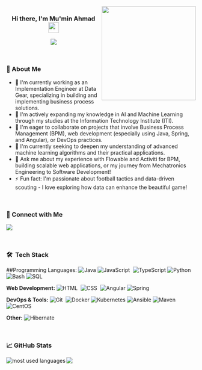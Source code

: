 <img width="250" align="right" src="https://c.tenor.com/_DOBjnGspYAAAAAM/code-coding.gif">

<h3 align="center">
  Hi there, I'm Mu'min Ahmad
  <img src="https://media.giphy.com/media/hvRJCLFzcasrR4ia7z/giphy.gif" width="28">
</h3>

<!-- Typing SVG (Optional - Customize the text below) -->
<p align="center">
  <a href="https://github.com/DenverCoder1/readme-typing-svg"><img src="https://readme-typing-svg.herokuapp.com/?lines=An%20Implementaition%20Specialist%20%20%20;Passionate%20About%20learning%20%20%20&font=Fira%20Code&center=true&width=440&height=45&color=f75c7e&vCenter=true&size=22"></a>
</p> 

<br/>

### 🚀 About Me

- 🔭 I'm currently working as an Implementation Engineer at Data Gear, specializing in building and implementing business process solutions.
- 🌱 I'm actively expanding my knowledge in AI and Machine Learning through my studies at the Information Technology Institute (ITI).
- 👯 I'm eager to collaborate on projects that involve Business Process Management (BPM), web development (especially using Java, Spring, and Angular), or DevOps practices. 
- 🤔 I'm currently seeking to deepen my understanding of advanced machine learning algorithms and their practical applications.
- 💬 Ask me about my experience with Flowable and Activiti for BPM, building scalable web applications, or my journey from Mechatronics Engineering to Software Development!
- ⚡ Fun fact: I'm passionate about football tactics and data-driven scouting - I love exploring how data can enhance the beautiful game!

<br/>

### 🔗 Connect with Me 
<a href="https://www.linkedin.com/in/mumin-ahmad/" target="_blank"><img src="https://img.shields.io/badge/-LinkedIn-0077B5?style=for-the-badge&logo=Linkedin&logoColor=white"/></a>
<!-- Add more platforms as needed -->

<br/>

### 🛠 &nbsp;Tech Stack

##Programming Languages:
![Java](https://img.shields.io/badge/-Java-05122A?style=flat&logo=Java&logoColor=white)
![JavaScript](https://img.shields.io/badge/-JavaScript-05122A?style=flat&logo=javascript)&nbsp;
![TypeScript](https://img.shields.io/badge/-TypeScript-05122A?style=flat&logo=typescript&logoColor=white)
![Python](https://img.shields.io/badge/-Python-05122A?style=flat&logo=python)&nbsp;
![Bash](https://img.shields.io/badge/-Bash-05122A?style=flat&logo=gnu-bash&logoColor=white) 
![SQL](https://img.shields.io/badge/-SQL-05122A?style=flat&logo=mysql&logoColor=white)

**Web Development:**
![HTML](https://img.shields.io/badge/-HTML-05122A?style=flat&logo=HTML5)&nbsp;
![CSS](https://img.shields.io/badge/-CSS-05122A?style=flat&logo=CSS3&logoColor=1572B6)&nbsp;
![Angular](https://img.shields.io/badge/-Angular-05122A?style=flat&logo=angular&logoColor=red)
![Spring](https://img.shields.io/badge/-Spring-05122A?style=flat&logo=spring&logoColor=green)

**DevOps & Tools:**
![Git](https://img.shields.io/badge/-Git-05122A?style=flat&logo=git)&nbsp;
![Docker](https://img.shields.io/badge/-Docker-05122A?style=flat&logo=docker&logoColor=white)
![Kubernetes](https://img.shields.io/badge/-Kubernetes-05122A?style=flat&logo=kubernetes&logoColor=white)
![Ansible](https://img.shields.io/badge/-Ansible-05122A?style=flat&logo=ansible&logoColor=red)
![Maven](https://img.shields.io/badge/-Maven-05122A?style=flat&logo=apache-maven&logoColor=white)
![CentOS](https://img.shields.io/badge/-CentOS-05122A?style=flat&logo=centos&logoColor=white)

**Other:**
![Hibernate](https://img.shields.io/badge/-Hibernate-05122A?style=flat&logo=hibernate&logoColor=purple)

<br/>

### 📈 GitHub Stats

<img align="left" src="https://github-readme-stats.vercel.app/api/top-langs?username=X-Mumin&show_icons=true&locale=en&layout=compact&theme=radical" alt="most used languages" />

<a href="https://komarev.com/ghpvc/?username=X-Mumin&style=for-the-badge">
    <img src="https://komarev.com/ghpvc/?username=X-Mumin&style=for-the-badge">
</a>

